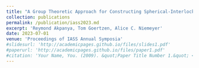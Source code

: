 ```yaml
---
title: "A Group Theoretic Approach for Constructing Spherical-Interlocking"
collection: publications
permalink: /publication/iass2023.md  
excerpt: 'Reymond Akpanya, Tom Goertzen, Alice C. Niemeyer'                                                       
date: 2023-07-01
venue: 'Proceedings of IASS Annual Symposia'
#slidesurl: 'http://academicpages.github.io/files/slides1.pdf'
#paperurl: 'http://academicpages.github.io/files/paper1.pdf'
#citation: 'Your Name, You. (2009). &quot;Paper Title Number 1.&quot; <i>Journal 1</i>. 1(1).'
---
```

